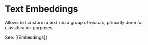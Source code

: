 # Text Embeddings
Allows to transform a text into a group of vectors,
primarily done for classification purposes. 

See: [[Embeddings]]

